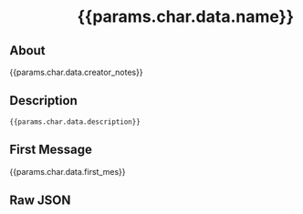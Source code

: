 <script setup>
  import { VPTeamMembers } from 'vitepress/theme'
  import { useData } from 'vitepress'

  const { params } = useData()
</script>

# <img :src="params.char.data.avatar" style="display: inline-block; vertical-align: middle; margin-right: 1rem" width="96" /> {{params.char.data.name}} <Badge type="info" style="vertical-align: text-top" :text="params.char.data.character_version" />

## About

{{params.char.data.creator_notes}}

## Description

```json-vue
{{params.char.data.description}}
```

## First Message

{{params.char.data.first_mes}}

## Raw JSON

<template v-for="(value, key) in params.variants">

::: details {{key}}.json

```json-vue
{{value}}
```

:::

</template>
